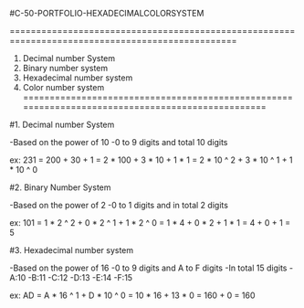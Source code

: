 #C-50-PORTFOLIO-HEXADECIMALCOLORSYSTEM

=================================================================================================
1. Decimal number System
2. Binary number system
3. Hexadecimal number system
4. Color number system
=================================================================================================

#1. Decimal number System

-Based on the power of 10
-0 to 9 digits and total 10 digits

ex: 231 = 200 + 30 + 1
        = 2 * 100 + 3 * 10 + 1 * 1 
        = 2 * 10 ^ 2 + 3 * 10 ^ 1 + 1 * 10 ^ 0

#2. Binary Number System

-Based on the power of 2
-0 to 1 digits and in total 2 digits

ex: 101 = 1 * 2 ^ 2 + 0 * 2 ^ 1 + 1 * 2 ^ 0
        = 1 * 4 + 0 * 2 + 1 * 1
        = 4 + 0 + 1
        = 5

#3. Hexadecimal number system

-Based on the power of 16
-0 to 9 digits and A to F digits
-In total 15 digits
-A:10
-B:11
-C:12
-D:13
-E:14
-F:15

ex: AD = A * 16 ^ 1 + D * 10 ^ 0
       = 10 * 16 + 13 * 0
       = 160 + 0
       = 160